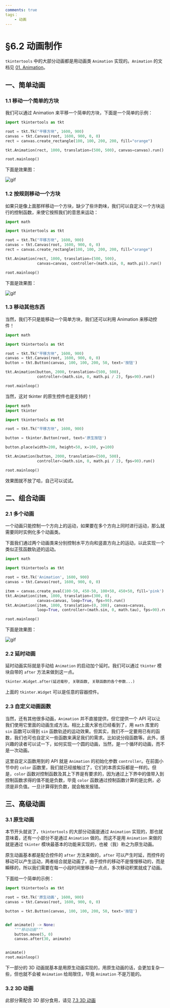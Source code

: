 ```yaml
---
comments: true
tags：
    - 动画
---
```


# §6.2 动画制作

`tkintertools` 中的大部分动画都是用动画类 `Animation` 实现的。`Animation` 的文档见 [01. Animation](../documents/main.md#01-animation)。

## 一、简单动画

### 1.1 移动一个简单的方块

我们可以通过 Animation 来平移一个简单的方块，下面是一个简单的示例：

```python
import tkintertools as tkt

root = tkt.Tk("平移方块", 1600, 900)
canvas = tkt.Canvas(root, 1600, 900, 0, 0)
rect = canvas.create_rectangle(100, 100, 200, 200, fill="orange")

tkt.Animation(rect, 1000, translation=(500, 500), canvas=canvas).run()

root.mainloop()
```

下面是效果图：

![gif](images/6.2-1.1-1.gif)

### 1.2 按规则移动一个方块

如果只是像上面那样移动一个方块，缺少了些许韵味，我们可以自定义一个方块运行的控制函数，来使它按照我们的意思来运动：

```python
import math

import tkintertools as tkt

root = tkt.Tk("平移方块", 1600, 900)
canvas = tkt.Canvas(root, 1600, 900, 0, 0)
rect = canvas.create_rectangle(100, 100, 200, 200, fill="orange")

tkt.Animation(rect, 1000, translation=(500, 500),
              canvas=canvas, controller=(math.sin, 0, math.pi)).run()

root.mainloop()
```

下面是效果图：

![gif](images/6.2-1.2-1.gif)

### 1.3 移动其他东西

当然，我们不只是能移动一个简单方块，我们还可以利用 Animation 来移动控件！

```python
import math

import tkintertools as tkt

root = tkt.Tk("平移方块", 1600, 900)
canvas = tkt.Canvas(root, 1600, 900, 0, 0)
button = tkt.Button(canvas, 100, 100, 200, 50, text='按钮')

tkt.Animation(button, 2000, translation=(500, 500),
              controller=(math.sin, 0, math.pi / 2), fps=90).run()

root.mainloop()
```

当然，这对 tkinter 的原生控件也是支持的！

```python
import math
import tkinter

import tkintertools as tkt

root = tkt.Tk("平移方块", 1600, 900)

button = tkinter.Button(root, text='原生按钮')

button.place(width=200, height=50, x=100, y=100)

tkt.Animation(button, 2000, translation=(500, 500),
              controller=(math.sin, 0, math.pi / 2), fps=90).run()

root.mainloop()
```

效果图就不放了哈，自己可以试试。

## 二、组合动画

### 2.1 多个动画

一个动画只能控制一个方向上的运动，如果要在多个方向上同时进行运动，那么就需要同时实例化多个动画类。

下面我们通过两个动画类来分别控制水平方向和竖直方向上的运动，以此实现一个类似正弦函数轨迹的运动。

```python
import math

import tkintertools as tkt

root = tkt.Tk('Animation', 1600, 900)
canvas = tkt.Canvas(root, 1600, 900, 0, 0)

item = canvas.create_oval(100-50, 450-50, 100+50, 450+50, fill='pink')
tkt.Animation(item, 1000, translation=(300, 0),
              canvas=canvas, loop=True, fps=90).run()
tkt.Animation(item, 1000, translation=(0, 300), canvas=canvas,
              loop=True, controller=(math.sin, 0, math.tau), fps=90).run()

root.mainloop()
```

下面是效果图：

![gif](images/6.2-2.1-1.gif)

### 2.2 延时动画

延时动画实际就是手动给 `Animation` 的启动加个延时。我们可以通过 `tkinter` 模块自带的 `after` 方法来做到这一点。

```python
tkinter.Widget.after(延迟毫秒, 关联函数, 关联函数的各个参数...)
```

上面的 `tkinter.Widget` 可以是任意的容器控件。

### 2.3 自定义动画函数

当然，还有其他很多动画，`Animation` 并不直接提供，但它提供一个 API 可以让我们使用它里面的动画生成方法。相比上面大家也已经看到了，用 `math` 库里的 `sin` 函数可以得到 `sin` 函数轨迹的运动效果。但其实，我们不一定要用已有的函数，我们也可也自定义一些函数来满足我们的需求。比如说分段函数等。此外，感兴趣的读者可以试一下，如何实现一个圆的动画，当然，是一个循环的动画，而不是一次动画。

这里自定义函数用到的 API 就是 `Animation` 的初始化参数 `controller`。在前面小节中的 `color` 函数里，我们就已经接触过了，它们的本质实际都是一样的。但是，`color` 函数对控制函数及其上下界是有要求的，因为通过上下界中的值带入到控制函数求得的值不能是负数，毕竟 `color` 函数通过控制函数计算的是比例，必须是非负值。一旦计算得到负数，就会触发报错。

## 三、高级动画

### 3.1 原生动画

本节开头就说了，`tkintertools` 的大部分动画是通过 `Animation` 实现的，那也就意味着，还有一小部分不是通过 `Animation` 做的。而这不是用 `Animation` 来做的就是通过 `tkinter` 模块最基本的功能来实现的，也被（我）称之为原生动画。

原生动画基本都是配合控件的 `after` 方法来做的，`after` 可以产生时延，而控件的移动可以产生运动，两者结合就是动画了。由于控件的移动不是慢慢移动的，而是瞬移的，所以我们需要在每一小段时间里移动一点点，多次移动积累就成了动画。

下面给一个简单的示例：

```python
import tkintertools as tkt

root = tkt.Tk('原生动画', 1600, 900)
canvas = tkt.Canvas(root, 1600, 900, 0, 0)

button = tkt.Button(canvas, 100, 100, 200, 50, text='按钮')


def animate() -> None:
    """移动动画"""
    button.move(5, 0)
    canvas.after(30, animate)


animate()
root.mainloop()
```

下一部分的 3D 动画就基本是用原生动画实现的，用原生动画的话，会更加复杂一些，但也就不会被 `Animation` 给局限住，毕竟 `Animation` 不是万能的。

### 3.2 3D 动画

此部分需配合 3D 部分食用，请见 [7.3 3D 动画](./7-3.md)
